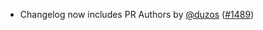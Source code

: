 - Changelog now includes PR Authors by [@duzos](https://github.com/duzos) ([#1489](https://github.com/amblelabs/ait/pull/1489))

